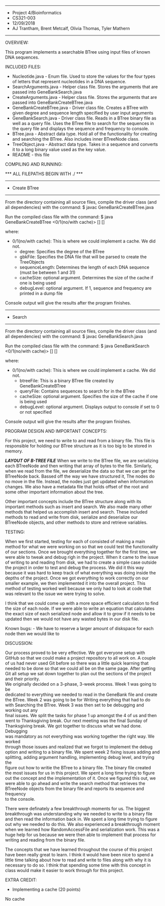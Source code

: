 ****************
* Project 4/Bioinformatics
* CS321-003
* 12/09/2018
* AJ Trantham, Brent Metcalf, Olivia Thomas, Tyler Mathern
**************** 

OVERVIEW:

This program implements a searchable BTree using input files of known DNA sequences.
	

INCLUDED FILES:

 * Nucleotide.java - Enum file. Used to store the values for the four types of letters that represent nucleotides in a DNA sequence.
 * SearchArguments.java - Helper class file. Stores the arguments that are passed into GeneBankSearch.java
 * CreateArguments.java - Helper class file. Stores the arguments that are passed into GeneBankCreateBTree.java
 * GeneBankCreateBTree.java - Driver class file. Creates a BTree with given degree and sequence length specified by user input arguments
 * GeneBankSearch.java - Driver class file. Reads in a BTree binary file as well as a query file. Uses the BTree file to search for the sequences in the query file and displays the sequence and frequency to console.
 * BTree.java - Abstract data type. Hold all of the functionality for creating and searching the BTree. Also includes inner BTreeNode class.
 * TreeObject.java - Abstract data type. Takes in a sequence and converts it to a long binary value used as the key value.
 * README - this file


COMPILING AND RUNNING:

*** ALL FILEPATHS BEGIN WITH ./ ***

 *********
 * Create BTree
 *********
 From the directory containing all source files, compile the
 driver class (and all dependencies) with the command:
 $ javac GeneBankCreateBTree.java

 Run the compiled class file with the command:
 $ java GeneBankCreateBTree <0/1(no/with cache)> <degree> <gbkFile> <sequenceLength> [<cacheSize>] [<debugLevel>]

 where:
  * 0/1(no/with cache): This is where we could implement a cache. We did not.
	* degree: Specifies the degree of the BTree
	* gbkFile: Specifies the DNA file that will be parsed to create the TreeObjects
	* sequenceLength: Determines the length of each DNA sequence (must be between 1 and 31)
	* cacheSize: optional argument. Determines the size of the cache if one is being used
	* debugLevel: optional argument. If 1, sequence and frequency are printed in a dump file

 Console output will give the results after the program finishes.

 *********
 * Search
 *********
 From the directory containing all source files, compile the
 driver class (and all dependencies) with the command:
 $ javac GeneBankSearch.java

 Run the compiled class file with the command:
 $ java GeneBankSearch <0/1(no/with cache)> <btreeFile> <queryFile> [<cacheSize>] [<debugLevel>]

 where:
  * 0/1(no/with cache): This is where we could implement a cache. We did not.
	* btreeFile: This is a binary BTree file created by GeneBankCreateBTree
	* queryFile: Contains sequences to search for in the BTree
	* cacheSize: optional argument. Specifies the size of the cache if one is being used
	* debugLevel: optional argument. Displays output to console if set to 0 or not specified

 Console output will give the results after the program finishes.


PROGRAM DESIGN AND IMPORTANT CONCEPTS:

 For this project, we need to write to and read from a binary file. This file is 
 responsible for holding our BTree structure as it is too big to be stored in 
 memory. 

  ***LAYOUT OF B-TREE FILE***
  When we write to the BTree file, we are serializing each BTreeNode and then 
  writing that array of bytes to the file. Similarly, when we read from the file,
  we deserialize the data so that we can get the BTreeNode back. Bassed off the 
  way we have structured it, The nodes do no move in the file. Instead, the 
  nodes just get updated when information changes. We also have a metadata file 
  that holds offset of the root and some other important information about the 
  tree.

  Other important concepts include the BTree structure along with its important 
  methods such as insert and search. We also made many other methods that helped 
  us accomplish insert and search. These included methods to read and write from 
  disk, serialize and deserialize our BTreeNode objects, and other methods to 
  store and retrieve variables.


TESTING:

 When we first started, testing for each of consisted of making a main method 
 for what we were working on so that we could test the functionality of our 
 sections. Once we brought everything together for the first time, we were able 
 to tweak and debug righ in the project. When it came to the issue of writing to 
 and reading from disk, we had to create a simple case outside the project in 
 order to test and debug the process. We did it this way because it was hard to 
 keep track of what everything was doing inside the depths of the project. Once 
 we got everything to work correctly on our smaller example, we then implemented 
 it into the overall project. This method of testing worked well because we only 
 had to look at code that was relevant to the issue we were trying to solve.

 I think that we could come up with a more space efficient calculation to find
 the size of each node. If we were able to write an equation that calculates
 the exact size of each serialized node and allow it to grow if it needs to be
 updated then we would not have any wasted bytes in our disk file.

 Known bugs:
	- We have to reserve a larger amount of diskspace for each node then we would like to


DISCUSSION:
 
 Our process proved to be very effective. We got everyone setup with GitHub so
 that we could make a project repository to all work on. A couple of us had 
 never used Git before so there was a little quick learning that needed to be
 done so that we could all be on the same page. After getting Git all setup we 
 sat down together to plan out the sections of the project and their priority.   
 We originally decided on a 3-phase, 3-week process. Week 1 was going to be    
 dedicated to everything we needed to read in the GeneBank file and create the 
 BTree. Week 2 was going to be for Writing everything that had to do with 
 Searching the BTree. Week 3 was then set to be debugging and working out any   
 final issues. We split the tasks for phase 1 up amongst the 4 of us and then    
 went to Thanksgiving break. Our next meeting was the final Sunday of    
 Thanksgiving break. We got together to discuss what we had done. Debugging    
 was mandatory as not everything was working together the right way. We worked   
 through those issues and realized that we forgot to implement the debug   
 option and writing to a binary file. We spent week 2 fixing issues adding and   
 splitting, adding argument handling, implementing debug level, and trying the   
 figure out how to writie the BTree to a binary file. The binary file created   
 the most issues for us in this project. We spent a long time trying to figure   
 out the concept and the implementation of it. Once we figured this out, we   
 were able to go ahead and  write the search method that retrieves the   
 BTreeNode objects from the binary file and reports its sequence and frequency   
 to the console.

 There were definately a few breakthrough moments for us. The biggest 
 breakthrough was understanding why we needed to write to a binary file and then 
 read the information back in. We spent a long time trying to figure out why we 
 needed to do this. We also experienced a breakthrough moment when we learned 
 how RandomAccessFile and serialization work. This was a huge help for us 
 because we were then able to implement that process for writing and reading 
 from the binary file.

 The concepts that we have learned throughout the course of this project have 
 been really great to learn. I think it would have been nice to spend a little 
 time talking about how to read and write to files along with why it is 
 necessary to do so. I think that spending some time with this concept in class 
 would make it easier to work through for this project.

 
EXTRA CREDIT:
 * Implementing a cache (20 points)

No cache

